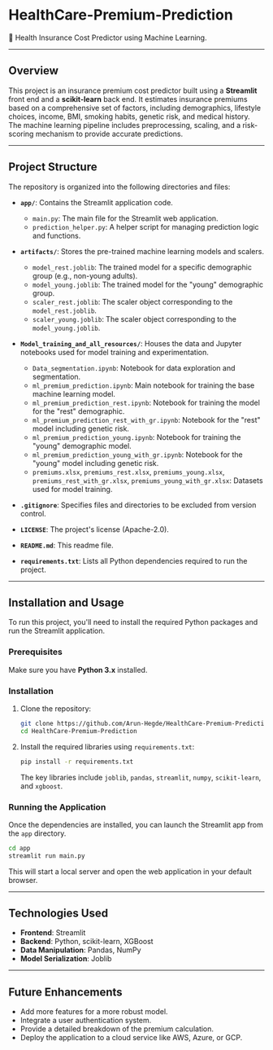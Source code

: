 # HealthCare-Premium-Prediction

🏥 Health Insurance Cost Predictor using Machine Learning.

-----

## Overview

This project is an insurance premium cost predictor built using a **Streamlit** front end and a **scikit-learn** back end. It estimates insurance premiums based on a comprehensive set of factors, including demographics, lifestyle choices, income, BMI, smoking habits, genetic risk, and medical history. The machine learning pipeline includes preprocessing, scaling, and a risk-scoring mechanism to provide accurate predictions.

-----

## Project Structure

The repository is organized into the following directories and files:

  * **`app/`**: Contains the Streamlit application code.

      * `main.py`: The main file for the Streamlit web application.
      * `prediction_helper.py`: A helper script for managing prediction logic and functions.

  * **`artifacts/`**: Stores the pre-trained machine learning models and scalers.

      * `model_rest.joblib`: The trained model for a specific demographic group (e.g., non-young adults).
      * `model_young.joblib`: The trained model for the "young" demographic group.
      * `scaler_rest.joblib`: The scaler object corresponding to the `model_rest.joblib`.
      * `scaler_young.joblib`: The scaler object corresponding to the `model_young.joblib`.

  * **`Model_training_and_all_resources/`**: Houses the data and Jupyter notebooks used for model training and experimentation.

      * `Data_segmentation.ipynb`: Notebook for data exploration and segmentation.
      * `ml_premium_prediction.ipynb`: Main notebook for training the base machine learning model.
      * `ml_premium_prediction_rest.ipynb`: Notebook for training the model for the "rest" demographic.
      * `ml_premium_prediction_rest_with_gr.ipynb`: Notebook for the "rest" model including genetic risk.
      * `ml_premium_prediction_young.ipynb`: Notebook for training the "young" demographic model.
      * `ml_premium_prediction_young_with_gr.ipynb`: Notebook for the "young" model including genetic risk.
      * `premiums.xlsx`, `premiums_rest.xlsx`, `premiums_young.xlsx`, `premiums_rest_with_gr.xlsx`, `premiums_young_with_gr.xlsx`: Datasets used for model training.

  * **`.gitignore`**: Specifies files and directories to be excluded from version control.

  * **`LICENSE`**: The project's license (Apache-2.0).

  * **`README.md`**: This readme file.

  * **`requirements.txt`**: Lists all Python dependencies required to run the project.

-----

## Installation and Usage

To run this project, you'll need to install the required Python packages and run the Streamlit application.

### Prerequisites

Make sure you have **Python 3.x** installed.

### Installation

1.  Clone the repository:
    ```bash
    git clone https://github.com/Arun-Hegde/HealthCare-Premium-Prediction.git
    cd HealthCare-Premium-Prediction
    ```
2.  Install the required libraries using `requirements.txt`:
    ```bash
    pip install -r requirements.txt
    ```
    The key libraries include `joblib`, `pandas`, `streamlit`, `numpy`, `scikit-learn`, and `xgboost`.

### Running the Application

Once the dependencies are installed, you can launch the Streamlit app from the `app` directory.

```bash
cd app
streamlit run main.py
```

This will start a local server and open the web application in your default browser.

-----

## Technologies Used

  * **Frontend**: Streamlit
  * **Backend**: Python, scikit-learn, XGBoost
  * **Data Manipulation**: Pandas, NumPy
  * **Model Serialization**: Joblib

-----

## Future Enhancements

  * Add more features for a more robust model.
  * Integrate a user authentication system.
  * Provide a detailed breakdown of the premium calculation.
  * Deploy the application to a cloud service like AWS, Azure, or GCP.
